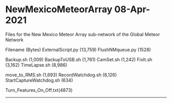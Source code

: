 # NewMexicoMeteorArray 08-Apr-2021
Files for the New Mexico Meteor Array sub-network of the Global Meteor Network

Filename		(Bytes)
ExternalScript.py	(13,759)
FlushNMqueue.py		(1528)

Backup.sh		(1,009)
BackupToUSB.sh		(1,761)
CamSet.sh		(1,242)
FixIt.sh		(3,162)
TimeLapse.sh		(8,986)

move_to_RMS.sh		(1,693)
RecordWatchdog.sh	(8,126)
StartCaptureWatchdog.sh	(634)

Turn_Features_On_Off.txt(4873)
_____
